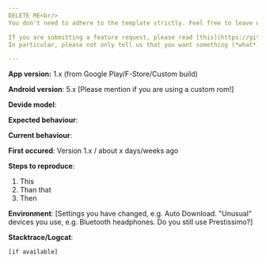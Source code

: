 ```yaml
---
DELETE ME<br/>
You don't need to adhere to the template strictly. Feel free to leave out information you feel is not important or does not make sense.

If you are submitting a feature request, please read [this](https://github.com/AntennaPod/AntennaPod/blob/develop/CONTRIBUTING.md#how-to-submit-a-feature-request).
In particular, please not only tell us that you want something (*what*), but also make suggestions *how* it should be implemented.

---
```


**App version:** 1.x (from Google Play/F-Store/Custom build)

**Android version**: 5.x [Please mention if you are using a custom rom!]

**Devide model**:

**Expected behaviour**:

**Current behaviour**:

**First occured**: Version 1.x / about x days/weeks ago

**Steps to reproduce**:

1. This
1. Than that
1. Then

**Environment**: [Settings you have changed, e.g. Auto Download. "Unusual" devices you use, e.g. Bluetooth headphones. Do you still use Prestissimo?]

**Stacktrace/Logcat**: 
```
[if available]
```
